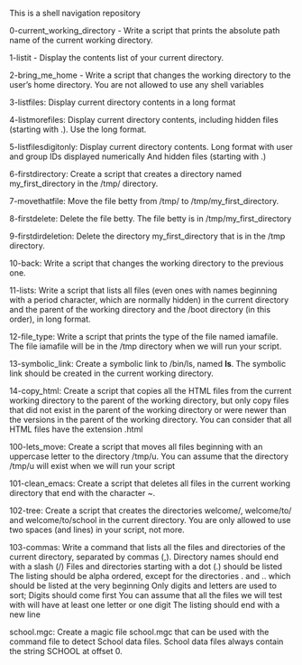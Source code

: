 This is a shell navigation repository

0-current_working_directory - Write a script that prints the absolute path name of the current working directory.

1-listit - Display the contents list of your current directory.

2-bring_me_home - Write a script that changes the working directory to the user’s home directory. You are not allowed to use any shell variables

3-listfiles: Display current directory contents in a long format

4-listmorefiles: Display current directory contents, including hidden files (starting with .). Use the long format.

5-listfilesdigitonly: Display current directory contents.
Long format
with user and group IDs displayed numerically
And hidden files (starting with .)

6-firstdirectory: Create a script that creates a directory named my_first_directory in the /tmp/ directory.

7-movethatfile: Move the file betty from /tmp/ to /tmp/my_first_directory.

8-firstdelete: Delete the file betty.
The file betty is in /tmp/my_first_directory

9-firstdirdeletion: Delete the directory my_first_directory that is in the /tmp directory.

10-back: Write a script that changes the working directory to the previous one.

11-lists:  Write a script that lists all files (even ones with names beginning with a period character, which are normally hidden) in the current directory and the parent of the working directory and the /boot directory (in this order), in long format.

12-file_type: Write a script that prints the type of the file named iamafile. The file iamafile will be in the /tmp directory when we will run your script.

13-symbolic_link: Create a symbolic link to /bin/ls, named __ls__. The symbolic link should be created in the current working directory.

14-copy_html:  Create a script that copies all the HTML files from the current working directory to the parent of the working directory, but only copy files that did not exist in the parent of the working directory or were newer than the versions in the parent of the working directory.
You can consider that all HTML files have the extension .html

100-lets_move: Create a script that moves all files beginning with an uppercase letter to the directory /tmp/u.
You can assume that the directory /tmp/u will exist when we will run your script

101-clean_emacs:  Create a script that deletes all files in the current working directory that end with the character ~.

102-tree:   Create a script that creates the directories welcome/, welcome/to/ and welcome/to/school in the current directory.
You are only allowed to use two spaces (and lines) in your script, not more.

103-commas:  Write a command that lists all the files and directories of the current directory, separated by commas (,).
Directory names should end with a slash (/)
Files and directories starting with a dot (.) should be listed
The listing should be alpha ordered, except for the directories . and .. which should be listed at the very beginning
Only digits and letters are used to sort; Digits should come first
You can assume that all the files we will test with will have at least one letter or one digit
The listing should end with a new line

school.mgc: Create a magic file school.mgc that can be used with the command file to detect School data files. School data files always contain the string SCHOOL at offset 0.
